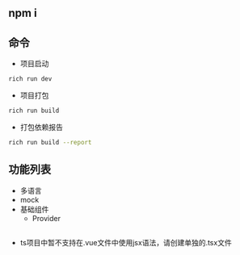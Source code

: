 ## npm i

## 命令
- 项目启动
```sh
rich run dev
```

- 项目打包
```sh
rich run build
```

- 打包依赖报告

```sh
rich run build --report
```

## 功能列表

- 多语言
- mock
- 基础组件
  - Provider

## 

- ts项目中暂不支持在.vue文件中使用jsx语法，请创建单独的.tsx文件